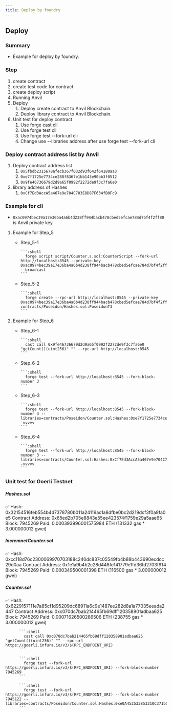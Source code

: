 ```yaml
---
title: Deploy by foundry
---
```


## Deploy

### Summary

- Example for deploy by foundry.

### Step

 1. create contract
 2. create test code for contract
 3. create deploy script
 4. Running Anvil
 5. Deploy
    1. Deploy create contract to Anvil Blockchain.
    2. Deploy library contract to Anvil Blockchain.
 6. Unit test for deploy contract
    1. Use forge cast cli
    2. Use forge test cli
    3. Use forge test --fork-url cli
    4. Change use --libraries address after use forge test --fork-url cli

### Deploy contract address list by Anvil

 1. Deploy contract address list
    1. `0x5fbdb2315678afecb367f032d93f642f64180aa3`
    2. `0xe7f1725e7734ce288f8367e1bb143e90bb3f0512`
    3. `0x9fe46736679d2d9a65f0992f2272de9f3c7fa6e0`
 2. library address of Hashes
    1. `0xCf7Ed3AccA5a467e9e704C703E8D87F634fB0Fc9`

### Example for cli

- `0xac0974bec39a17e36ba4a6b4d238ff944bacb478cbed5efcae784d7bf4f2ff80` is Anvil private key

1. Example for Step_5

    - Step_5-1

          ```:shell
            forge script script/Counter.s.sol:CounterScript --fork-url http://localhost:8545 --private-key 0xac0974bec39a17e36ba4a6b4d238ff944bacb478cbed5efcae784d7bf4f2ff80 --broadcast
          ```

    - Step_5-2

          ```:shell
            forge create --rpc-url http://localhost:8545 --private-key 0xac0974bec39a17e36ba4a6b4d238ff944bacb478cbed5efcae784d7bf4f2ff80 contracts/Poseidon/Hashes.sol:PoseidonT3
          ```

2. Example for Step_6

    - Step_6-1

          ```:shell
            cast call 0x9fe46736679d2d9a65f0992f2272de9f3c7fa6e0 "getCount()(uint256)" "" --rpc-url http://localhost:8545
          ```

    - Step_6-2

          ```:shell
            forge test --fork-url http://localhost:8545 --fork-block-number 3
          ```

    - Step_6-3

          ```:shell
            forge test --fork-url http://localhost:8545 --fork-block-number 3 --libraries=contracts/Poseidon/Counter.sol:Hashes:0xe7f1725e7734ce288f8367e1bb143e90bb3f0512 -vvvvv
          ```

    - Step_6-4

          ```:shell
            forge test --fork-url http://localhost:8545 --fork-block-number 3 --libraries=contracts/Counter.sol:Hashes:0xCf7Ed3AccA5a467e9e704C703E8D87F634fB0Fc9 -vvvvv
          ```

### Unit test for Goerli Testnet

##### Hashes.sol

✅ Hash: 0x32154516feb554b4d7378780b011a24119ac1a8dfbe0bc2d219dcf3f0a9fa0e5
Contract Address: 0x65ed2b705e8843e55ee423574f1759e29a5aae65
Block: 7945269
Paid: 0.000393996001575984 ETH (131332 gas * 3.000000012 gwei)

##### IncremnetCounter.sol

✅ Hash: 0xcc118d76c2300069970703188c240dc837c05549fb4b88b443690ecdcc29d0aa
Contract Address: 0x1e1a9b4b2c28d448fe141779e1fd36fd2703f914
Block: 7945269
Paid: 0.000349500001398 ETH (116500 gas * 3.000000012 gwei)

##### Counter.sol

✅ Hash: 0x6229157111e7a85cf1d95209dc68911a6c9e1487ee282d8a1a77035eeada2447
Contract Address: 0xc070dc7bab214465fb69dff120358901adbaa625
Block: 7945269
Paid: 0.00071626500286506 ETH (238755 gas * 3.000000012 gwei)

          ```:shell
            cast call 0xc070dc7bab214465fb69dff120358901adbaa625 "getCount()(uint256)" "" --rpc-url https://goerli.infura.io/v3/$(RPC_ENDPOINT_URI)
          ```

          ```:shell
            forge test --fork-url https://goerli.infura.io/v3/$(RPC_ENDPOINT_URI) --fork-block-number 7945269
          ```

          ```:shell
            forge test --fork-url https://goerli.infura.io/v3/$(RPC_ENDPOINT_URI) --fork-block-number 7945122 --libraries=contracts/Poseidon/Counter.sol:Hashes:0xe0A452533853310C371b50Bd91BB9DCC8961350F
          ```
